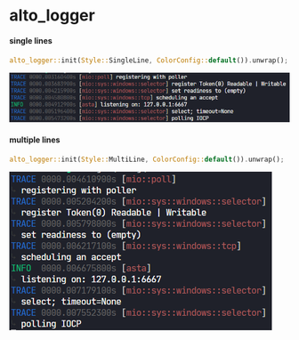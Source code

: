 # alto_logger

#### single lines
```rust
alto_logger::init(Style::SingleLine, ColorConfig::default()).unwrap();
```
![single line demo](./assets/single_line.png)

#### multiple lines
```rust
alto_logger::init(Style::MultiLine, ColorConfig::default()).unwrap();
```
![multiple line demo](./assets/multi_line.png)

